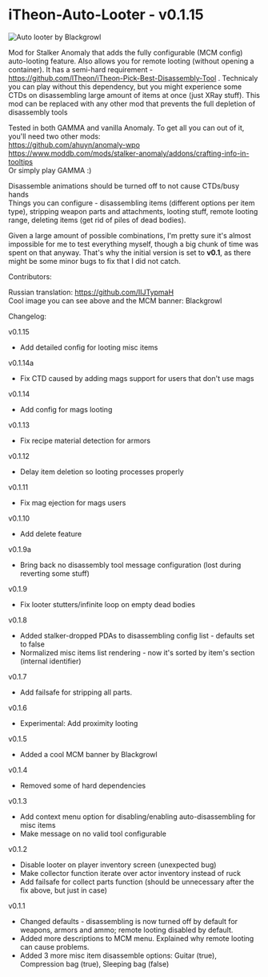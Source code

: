 # iTheon-Auto-Looter - v0.1.15

![Auto looter by Blackgrowl](https://user-images.githubusercontent.com/35302307/216791072-fa553c9d-d205-4480-a506-b833aee55ed1.jpg)

Mod for Stalker Anomaly that adds the fully configurable (MCM config) auto-looting feature. Also allows you for remote looting (without opening a container).
It has a semi-hard requirement - https://github.com/lTheon/iTheon-Pick-Best-Disassembly-Tool . Technicaly you can play without this dependency, but you might experience some CTDs on disassembling large amount of items at once (just XRay stuff). This mod can be replaced with any other mod that prevents the full depletion of disassembly tools

Tested in both GAMMA and vanilla Anomaly. To get all you can out of it, you'll need two other mods: <br>
https://github.com/ahuyn/anomaly-wpo <br>
https://www.moddb.com/mods/stalker-anomaly/addons/crafting-info-in-tooltips <br>
Or simply play GAMMA :)

Disassemble animations should be turned off to not cause CTDs/busy hands <br>
Things you can configure - disassembling items (different options per item type), stripping weapon parts and attachments, looting stuff, remote looting range, deleting items (get rid of piles of dead bodies).

Given a large amount of possible combinations, I'm pretty sure it's almost impossible for me to test everything myself, though a big chunk of time was spent on that anyway. That's why the initial version is set to **v0.1**, as there might be some minor bugs to fix that I did not catch.

Contributors: 

Russian translation: https://github.com/IIJTypmaH <br>
Cool image you can see above and the MCM banner: Blackgrowl

Changelog:

v0.1.15

- Add detailed config for looting misc items

v0.1.14a
- Fix CTD caused by adding mags support for users that don't use mags

v0.1.14
- Add config for mags looting

v0.1.13
- Fix recipe material detection for armors

v0.1.12
- Delay item deletion so looting processes properly

v0.1.11
- Fix mag ejection for mags users

v0.1.10
- Add delete feature

v0.1.9a
- Bring back no disassembly tool message configuration (lost during reverting some stuff)

v0.1.9
- Fix looter stutters/infinite loop on empty dead bodies

v0.1.8
- Added stalker-dropped PDAs to disassembling config list - defaults set to false
- Normalized misc items list rendering - now it's sorted by item's section (internal identifier)

v0.1.7
- Add failsafe for stripping all parts.

v0.1.6
- Experimental: Add proximity looting

v0.1.5
- Added a cool MCM banner by Blackgrowl

v0.1.4
- Removed some of hard dependencies

v0.1.3
- Add context menu option for disabling/enabling auto-disassembling for misc items
- Make message on no valid tool configurable

v0.1.2
- Disable looter on player inventory screen (unexpected bug)
- Make collector function iterate over actor inventory instead of ruck
- Add failsafe for collect parts function (should be unnecessary after the fix above, but just in case)

v0.1.1
- Changed defaults - disassembling is now turned off by default for weapons, armors and ammo; remote looting disabled by default.
- Added more descriptions to MCM menu. Explained why remote looting can cause problems.
- Added 3 more misc item disassemble options: Guitar (true), Compression bag (true), Sleeping bag (false)
